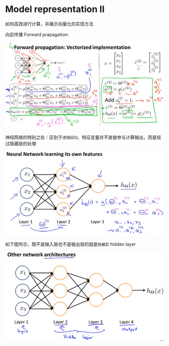 # Model representation II

如何高效进行计算，并展示向量化的实现方法

向前传播  Forward prapagation: 

![1619769866917](..\image\1619769866917.png)



神经网络的特别之处：区别于`逻辑回归`，特征变量并不直接参与计算输出，而是经过隐藏层的处理

![1619770430511](..\image\1619770430511.png)





如下图所示，既不是输入层也不是输出层的就是`隐藏层` hidden layer

![1619770202424](..\image\1619770202424.png)